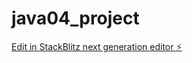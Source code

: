 # java04_project

[Edit in StackBlitz next generation editor ⚡️](https://stackblitz.com/~/github.com/SIMRANJEET89/java04_project)